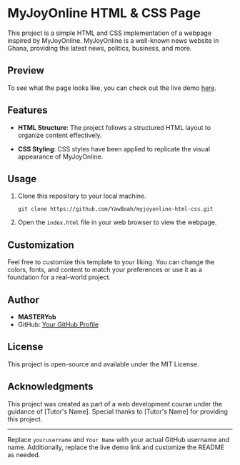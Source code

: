 

# MyJoyOnline HTML & CSS Page

This project is a simple HTML and CSS implementation of a webpage inspired by MyJoyOnline. MyJoyOnline is a well-known news website in Ghana, providing the latest news, politics, business, and more.

## Preview

To see what the page looks like, you can check out the live demo [here](#).

## Features

- **HTML Structure**: The project follows a structured HTML layout to organize content effectively.

- **CSS Styling**: CSS styles have been applied to replicate the visual appearance of MyJoyOnline.

## Usage

1. Clone this repository to your local machine.

   ```
   git clone https://github.com/YawBoah/myjoyonline-html-css.git
   ```

2. Open the `index.html` file in your web browser to view the webpage.

## Customization

Feel free to customize this template to your liking. You can change the colors, fonts, and content to match your preferences or use it as a foundation for a real-world project.

## Author

- **MASTERYob**
- GitHub: [Your GitHub Profile](https://github.com/YawBoah)

## License

This project is open-source and available under the MIT License.

## Acknowledgments

This project was created as part of a web development course under the guidance of [Tutor's Name]. Special thanks to [Tutor's Name] for providing this project.

---

Replace `yourusername` and `Your Name` with your actual GitHub username and name. Additionally, replace the live demo link and customize the README as needed.

